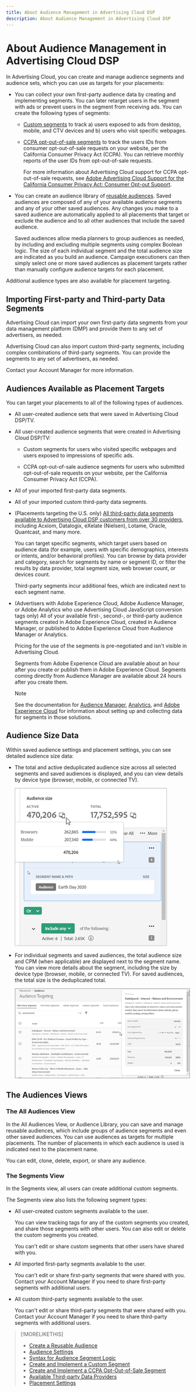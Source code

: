 ```yaml
---
title: About Audience Management in Advertising Cloud DSP
description: About Audience Management in Advertising Cloud DSP
---
```


# About Audience Management in Advertising Cloud DSP

In Advertising Cloud, you can create and manage audience segments and audience sets, which you can use as targets for your placements:

* You can collect your own first-party audience data by creating and implementing segments. You can later retarget users in the segment with ads or prevent users in the segment from receiving ads. You can create the following types of segments:

   * [Custom segments](/help/dsp/audiences/audience-create-custom-segment.md) to track a) users exposed to ads from desktop, mobile, and CTV devices and b) users who visit specific webpages.

   * [CCPA opt-out-of-sale segments](/help/dsp/audiences/audience-create-ccpa-opt-out-segment.md) to track the users IDs from consumer opt-out-of-sale requests on your website, per the California Consumer Privacy Act (CCPA). You can retrieve monthly reports of the user IDs from opt-out-of-sale requests.
   
      For more information about Advertising Cloud support for CCPA opt-out-of-sale requests, see [Adobe Advertising Cloud Support for the California Consumer Privacy Act: Consumer Opt-out Support](https://docs.adobe.com/content/help/en/advertising-cloud/all/privacy/ad-cloud-ccpa-opt-out-of-sale.html).

* You can create an audience library of [reusable audiences](/help/dsp/audiences/audience-create-reusable-audience.md). Saved audiences are composed of any of your available audience segments and any of your other saved audiences. Any changes you make to a saved audience are automatically applied to all placements that target or exclude the audience and to all other audiences that include the saved audience.

   Saved audiences allow media planners to group audiences as needed, by including and excluding multiple segments using complex Boolean logic. The size of each individual segment and the total audience size are indicated as you build an audience. Campaign executioners can then simply select one or more saved audiences as placement targets rather than manually configure audience targets for each placement.

Additional audience types are also available for placement targeting.

## Importing First-party and Third-party Data Segments

Advertising Cloud can import your own first-party data segments from your data management platform (DMP) and provide them to any set of advertisers, as needed.

Advertising Cloud can also import custom third-party segments, including complex combinations of third-party segments. You can provide the segments to any set of advertisers, as needed.

Contact your Account Manager for more information.

## Audiences Available as Placement Targets

You can target your placements to all of the following types of audiences.

* All user-created audience sets that were saved in Advertising Cloud DSP/TV.

* All user-created audience segments that were created in Advertising Cloud DSP/TV:

   * Custom segments for users who visited specific webpages and users exposed to impressions of specific ads.
   
   * CCPA opt-out-of-sale audience segments for users who submitted opt-out-of-sale requests on your website, per the California Consumer Privacy Act (CCPA).

* All of your imported first-party data segments.

* All of your imported custom third-party data segments.

* (Placements targeting the U.S. only) [All third-party data segments available to Advertising Cloud DSP customers from over 30 providers](/help/dsp/audiences/audience-third-party-data-providers.md), including Acxiom, Datalogix, eXelate (Nielsen), Lotame, Oracle, Quantcast, and many more.

   You can target specific segments, which target users based on audience data (for example, users with specific demographics, interests or intents, and/or behavioral profiles). You can browse by data provider and category, search for segments by name or segment ID, or filter the results by data provider, total segment size, web browser count, or devices count.
   
   Third-party segments incur additional fees, which are indicated next to each segment name.

* (Advertisers with Adobe Experience Cloud, Adobe Audience Manager, or Adobe Analytics who use Advertising Cloud JavaScript conversion tags only) All of your available first-, second-, or third-party audience segments created in Adobe Experience Cloud, created in Audience Manager, or published to Adobe Experience Cloud from Audience Manager or Analytics.

   Pricing for the use of the segments is pre-negotiated and isn't visible in Advertising Cloud.  <!-- Verify -->
   
   Segments from Adobe Experience Cloud are available about an hour after you create or publish them in Adobe Experience Cloud. Segments coming directly from Audience Manager are available about 24 hours after you create them. <!-- Verify all -->
   
   >[!NOTE]
   >
   >See the documentation for [Audience Manager](https://docs.adobe.com/content/help/en/audience-manager/user-guide/aam-home.html), [Analytics](https://docs.adobe.com/content/help/en/analytics/landing/home.html), and [Adobe Experience Cloud](https://docs.adobe.com/content/help/en/core-services/interface/audiences/audience-library.html) for information about setting up and collecting data for segments in those solutions.

## Audience Size Data

Within saved audience settings and placement settings, you can see detailed audience size data:

* The total and active deduplicated audience size across all selected segments and saved audiences is displayed, and you can view details by device type (browser, mobile, or connected TV).

   ![the combined audience size](/help/dsp/assets/audience-size.png)
   
* For individual segments and saved audiences, the total audience size and CPM (when applicable) are displayed next to the segment name. You can view more details about the segment, including the size by device type (browser, mobile, or connected TV). For saved audiences, the total size is the deduplicated total.

   ![the individual segment size](/help/dsp/assets/audience-size-segment.png)

## The Audiences Views

### The All Audiences View

In the All Audiences View, or Audience Library, you can save and manage reusable audiences, which include groups of audience segments and even other saved audiences. You can use audiences as targets for multiple placements. The number of placements in which each audience is used is indicated next to the placement name.

You can edit, clone, delete, export, or share any audience.

### The Segments View

In the Segments view, all users can create additional custom segments.

The Segments view also lists the following segment types:

* All user-created custom segments available to the user.

   You can view tracking tags for any of the custom segments you created, and share those segments with other users. You can also edit or delete the custom segments you created.

   You can't edit or share custom segments that other users have shared with you.

* All imported first-party segments available to the user.

   You can't edit or share first-party segments that were shared with you. Contact your Account Manager if you need to share first-party segments with additional users.

* All custom third-party segments available to the user.

   You can't edit or share third-party segments that were shared with you. Contact your Account Manager if you need to share third-party segments with additional users.

>[!MORELIKETHIS]
>
>* [Create a Reusable Audience](audience-create-reusable-audience.md)
>* [Audience Settings](audience-settings.md)
>* [Syntax for Audience Segment Logic](audience-segment-logic-syntax.md)
>* [Create and Implement a Custom Segment](audience-create-custom-segment.md)
>* [Create and Implement a CCPA Opt-Out-of-Sale Segment](audience-create-ccpa-opt-out-segment.md)
>* [Available Third-party Data Providers](audience-third-party-data-providers.md)
>* [Placement Settings](/help/dsp/campaign-management/placements/placement-settings.md)
